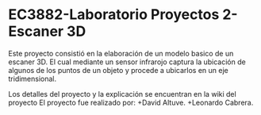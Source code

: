 EC3882-Laboratorio Proyectos 2-Escaner 3D
==========

Este proyecto consistió en la elaboración de un modelo basico de un escaner 3D. El cual mediante un sensor infrarojo captura la ubicación de algunos de los puntos de un objeto y procede a ubicarlos en un eje tridimensional.

Los detalles del proyecto y la explicación se encuentran en la wiki del proyecto
El proyecto fue realizado por:
+David Altuve. 
+Leonardo Cabrera.
